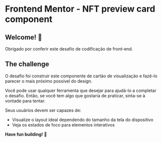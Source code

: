 # Frontend Mentor - NFT preview card component


## Welcome! 👋

Obrigado por conferir este desafio de codificação de front-end.

## The challenge

O desafio foi construir este componente de cartão de visualização e fazê-lo parecer o mais próximo possível do design.

Você pode usar qualquer ferramenta que desejar para ajudá-lo a completar o desafio. Então, se você tem algo que gostaria de praticar, sinta-se à vontade para tentar.

Seus usuários devem ser capazes de:

- Visualize o layout ideal dependendo do tamanho da tela do dispositivo
- Veja os estados de foco para elementos interativos

**Have fun building!** 🚀
